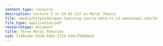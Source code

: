 ```yaml
---
content_type: resource
description: Lecture 3 in 24.03 S17 on Moral Theory
file: /media/https%3A/open-learning-course-data-rc.s3.amazonaws.com/24-03-good-food-ethics-and-politics-of-food-spring-2017/7140ce8c933049452724b1bc75683ba3_MIT24_03S17_lec03.pdf
file_type: application/pdf
resourcetype: Document
title: Three Moral Theories
uid: 7140ce8c-9330-4945-2724-b1bc75683ba3
---
```

